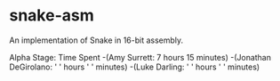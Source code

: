 # snake-asm
An implementation of Snake in 16-bit assembly.

Alpha Stage: Time Spent
-(Amy Surrett: 7 hours 15 minutes)
-(Jonathan DeGirolano: ' ' hours ' ' minutes)
-(Luke Darling: ' ' hours ' ' minutes)
